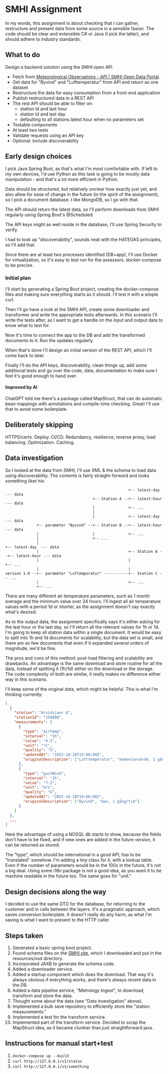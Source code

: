 # SMHI Assignment

In my words, this assignment is about checking that I can gather, restructure and present data from some source in a sensible fasion. The code should be clear and extensible C# or Java (I pick the latter), and should adhere to industry standards.

## What to do

Design a backend solution using the SMHI open API

* Fetch from [Meteorological Observations -
API | SMHI Open Data Portal](https://opendata.smhi.se/metobs/api).
* Get data for "Byvind" and "Lufttemperatur" from API and return as one dataset
* Restructure the data for easy consumption from a front-end application
* Publish restructured data in a REST API
* The rest API should be able to filter on:
  - station Id and last hour
  - station Id and last day
  - defaulting to all stations latest hour when no parameters set
* Testable components
* At least two tests
* Validate requests using an API key
* Optional: include discoverability

## Early design choices

I pick Java Spring Boot, as that's what I'm most comfortable with. If left to my own devices, I'd use Python as this task is going to be mostly data manipulation - and that's a lot more efficient in Python.

Data should be structured, but relatively unclear how exactly just yet, and also allow for ease of change in the future (in the spirit of the assignment), so I pick a document database. I like MongoDB, so I go with that.

The API should return the latest data, so I'll perform downloads from SMHI regularly using Spring Boot's @Scheduled.

The API keys might as well reside in the database, I'll use Spring Security to verify.

I had to look up "discoverability", sounds neat with the HATEOAS principles, so I'll add that.

Since there are at least two processes identified (DB+app), I'll use Docker for virtualization, so it's easy to test run for the assessors. docker-compose to be precise.

### Initial plan

I'll start by generating a Spring Boot project, creating the docker-compose files and making sure everything starts as it should. I'll test it with a simple curl.

Then I'll go have a look at the SMHI API, create some downloader and transformer and write the appropriate tests afterwards. In this scenario I'll write the tests after, as I want to get a handle on the input and output data to know what to test for.

Now it's time to connect the app to the DB and add the transformed documents to it. Run the updates regularly.

When that's done I'll design an initial version of the REST API, which I'll come back to later.

Finally I'll do the API keys, discoverability, clean things up, add some additional tests and go over the code, data, documentation to make sure I feel it's good enough to hand over.

#### Improved by AI

ChatGPT told me there's a package called MapStruct, that can do automatic bean mappings with annotations and compile-time checking. Great! I'll use that to avoid some boilerplate.

## Deliberately skipping

HTTPS/certs. Deploy. CI/CD. Redundancy, resilience, reverse proxy, load balancing. Optimization. Caching.

## Data investigation

So I looked at the data from SMHI, I'll use XML & the schema to load data using discoverability. The contents is fairly straight-forward and looks something liket his:

```
                                                       +-- latest-day  --- data
                                       +-- Station A --+-- latest-hour --- data
                                       |               +-- ...
                                       |
                                       |               +-- latest-day  --- data
              +-- parameter "Byvind" --+-- Station B --+-- latest-hour --- data
              |                        |               +-- ...
              |                        +-- ...
              |                                                        +-- latest-day  --- data
              |                                        +-- Station A --+-- latest-hour --- data
              |                                        |               +-- ...
              |                                        |
version 1.0 --+-- parameter "Luftemperatur" -----------+-- Station C -- ...
              |                                        +-- ...
              +-- ...

```

There are many different air temperature parameters, such as 1 month average and the minimum value over 24 hours. I'll ingest all air temperature values with a period
1d or shorter, as the assignment doesn't say exactly what's desired.

As to the output data, the assignment specifically says it's either asking for the last hour or the last day, so I'll return all the relevant values for 1h or 1d. I'm
going to keep all station data within a single document. It would be easy to split into 1h and 1d documents for scalability, but the data set is small, and there are
so few documents that even if it expanded several orders of magnitude, we'd be fine.

The pros and cons of this method: post-load filtering and scalability are drawbacks. An advantage is the same download and store routine for all the data, instead of
splitting it (1h/1d) either on the download or the storage. The code complexity of both are similar, it really makes no difference either way in _this_ scenario.

I'll keep some of the original data, which might be helpful. This is what I'm thinking currently:

```json
[
  {
    "station": "Arvidsjaur A",
    "stationId": "159880",
    "measurements": [
      {
        "type": "airTemp",
        "interval": "1h",
        "value": "4.3",
        "unit": "°C",
        "quality": "G",
        "updatedAt": "2025-10-18T19:00:00Z",
        "originalDescription": ["Lufttemperatur", "momentanvärde, 1 gång/tim"]
      },
      {
        "type": "gustWind",
        "interval": "1h",
        "value": "7.2",
        "unit": "m/s",
        "quality": "G",
        "updatedAt": "2025-10-18T18:00:00Z",
        "originalDescription": ["Byvind", "max, 1 gång/tim"]
      }
    ]
  },
  ...
]
```

Here the advantage of using a NOSQL db starts to show, because the fields don't have to be fixed, and if new ones are added in the future version, it can be returned as
stored.

The "type", which should be international in a good API, has to be "translated" somehow. I'm adding a tiny class for it, with a lookup table. Even if the number of
parameters would be in the 100s in the future, it's not a big deal. Using some i18n package is not a good idea, as you want it to be machine readable in the future too.
The same goes for "unit."

## Design decisions along the way

I decided to use the same DTO for the database, for returning to the customer and in calls between the layers. It's a pragmatic approach, which saves conversion
boilerplate. It doesn't really do any harm, as what I'm saving is what I want to present to the HTTP caller.

## Steps taken

1. Generated a basic spring boot project.
1. Found schema files on the [SMHI site](https://opendata.smhi.se/metobs/schemas), which I downloaded and put in the resources/xsd directory.
1. Incorporated JAXB to generate the schema code.
1. Added a downloader service.
1. Added a startup component which does the download. That way it's always obvious if everything works, and there's always recent data in the DB.
1. Added a data pipeline service, "Metrology Ingest", to download, transform and store the data.
1. Thought some about the data (see "Data investigation" above).
1. Implemented a bulk save repository to efficiently store the "station measurements."
1. Implemented a test for the transform service.
1. Implemented part of the transform service. Decided to scrap the MapStruct idea, as it became clunkier than just straightforward java.

## Instructions for manual start+test

1. `docker-compose up --build`
1. `curl http://127.0.0.1/v1/status`
1. `curl http://127.0.0.1/v1/something`
